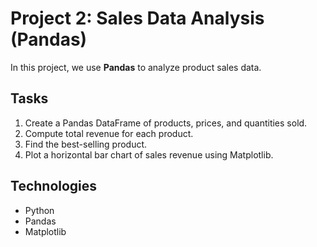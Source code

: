 # Project 2: Sales Data Analysis (Pandas)

In this project, we use **Pandas** to analyze product sales data.

## Tasks
1. Create a Pandas DataFrame of products, prices, and quantities sold.
2. Compute total revenue for each product.
3. Find the best-selling product.
4. Plot a horizontal bar chart of sales revenue using Matplotlib.

## Technologies
- Python
- Pandas
- Matplotlib
